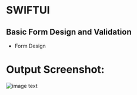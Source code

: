 # SWIFTUI 
## Basic Form Design and Validation

  * Form Design



# Output Screenshot: 
![image text](http://arifhossen.net/github_images/swiftui-basic-form-design.png)


